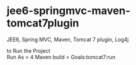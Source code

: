 # jee6-springmvc-maven-tomcat7plugin
JEE6, Spring MVC, Maven, Tomcat 7 plugin, Log4j

to Run the Project <br>
Run As > 4 Maven build > Goals:tomcat7:run
